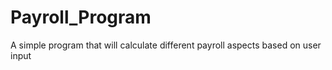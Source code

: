 # Payroll_Program
A simple program that will calculate different payroll aspects based on user input
